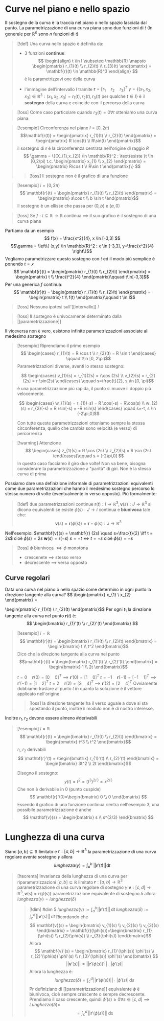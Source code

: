 
# Curve nel piano e nello spazio

Il sostegno della curva è la traccia nel piano o nello spazio lasciata dal punto.
La parametrizzazione di una curva piana sono due funzioni di $t$ (In generale per $\mathbb{R}^n$ sono $n$ funzioni di $t$)

>[!def]
>Una curva nello spazio è definita da:
>- 3 funzioni **continue**:
> $$ \begin{align}
> t \in I \subseteq \mathbb{R} \mapsto \begin{pmatrix}
> r_{1}(t) \\
>r_{2}(t) \\
>r_{3}(t)
>\end{pmatrix} = \mathbf{r}(t) \in \mathbb{R}^3
>\end{align} $$
è la parametrizzavi one della curva
>
> - l'immagine dell'intervallo $I$ tramite $\mathbf{r} = [r_{1}\quad r_{2}\quad r_{3}]^T$
> 	$\gamma = \{(x_{1},x_{2},x_{3}) \in \mathbb{R}^3 : (x_{1},x_{2},x_{3})=r_{1}(t),r_{2}(t),r_{3}(t)$ per qualche $t \in I\}$
> 	è il **sostegno** della curva e coincide con il percorso della curva

>[!oss]
>Come caso particolare quando $r_{3}(t) = 0 \forall t$ otteniamo una curva piana



>[!esempio]
>Circonferenza nel piano
>$I = [0,2\pi)$ $$\mathbf{r(t)} = \begin{pmatrix}
> r_{1}(t) \\
>r_{2}(t)
>\end{pmatrix} = \begin{pmatrix}
> R \cos(t) \\
R\sin(t)
\end{pmatrix}$$ 
>il sostegno di $\mathbf{r}$ è la circonferenza centrata nell'origine di raggio $R$
> $$ \gamma = \{(X_{1},x_{2}) \in \mathbb{R}^2 : \text{esiste }t \in [0,2\pi) t.c. \begin{pmatrix}
> x_{1} \\
>x_{2} 
\end{pmatrix} = \begin{pmatrix}
> R\cos t \\
R\sin t
\end{pmatrix}\} $$
>
>
>
>>[!oss]
>>Il sostegno non è il grafico di una funzione

>[!esempio]
>$I = [0,2\pi)$ 
>$$ \mathbf{r}(t) = \begin{pmatrix}
>r_{1}(t) \\
>r_{2}(t)
>\end{pmatrix} =
>\begin{pmatrix}
> a\cos t \\
b \sin t
\end{pmatrix}$$
Il sostegno è un ellisse che passa per $(0,b)$ e $(a,0)$

>[!oss]
>Se $f : I \subseteq \mathbb{R} \to \mathbb{R}$ continua $\implies$ il suo grafico è il sostegno di una curva piana

Partiamo da un esempio
$$ f(x) = \frac{x^2}{4}, x \in [-3,3] $$
$$\gamma = \left\{ (x,y) \in \mathbb{R}^2 : x \in [-3,3], y=\frac{x^2}{4} \right\}$$
Vogliamo parametrizzare questo sostegno con $t$ ed il modo più semplice è ponendo $t = x$
$$ \mathbf{r}(t) = \begin{pmatrix}
r_{1}(t) \\
r_{2}(t)
\end{pmatrix}  = 
\begin{pmatrix}
t \\
\frac{t^2}{4}
\end{pmatrix}\qquad t\in[-3,3]$$
Per una generica $f$ continua:
$$ \mathbf{r}(t) = \begin{pmatrix}
r_{1}(t) \\
r_{2}(t)
\end{pmatrix} = \begin{pmatrix}
t \\
f(t)
\end{pmatrix}\qquad t \in I$$
>[!oss]
>Nessuna ipotesi sull'[[intervallo]] $I$

>[!oss]
>Il sostegno è univocamente determinato dalla [[parametrizzazione]]


Il viceversa non è vero, esistono infinite parametrizzazioni associate al medesimo sostegno

>[!esempio]
>Riprendiamo il primo esempio
> $$ \begin{cases}
> r_{1}(t) = R \cos t \\
> r_{2}(t) = R \sin t
>\end{cases} \qquad t\in [0, 2\pi)$$
>Parametrizzazioni diverse, aventi lo stesso sostegno:
>
> $$ \begin{cases}
> v_{1}(s) = r_{1}(2s) = r\cos (2s) \\
> v_{2}(s) = r_{2}(2s) = r \sin(2s)
>\end{cases} \qquad s=\frac{t}{2}, s \in [0, \pi)$$
>è una parametrizzazione più rapida, il punto si muove il doppio più velocemente.
>
> $$ \begin{cases}
> w_{1}(s) = r_{1}(-s) = R \cos(-s) = R\cos(s) \\
> w_{2}(s) = r_{2}(-s) = R \sin(-s) = -R \sin(s)
>\end{cases} \quad s=-t, s \in (-2\pi,0]$$
> 
> Con tutte queste parametrizzazioni otteniamo sempre la stessa circonferenza, quello che cambia sono velocità (e verso) di percorrenza


>[!warning] Attenzione
> $$ \begin{cases}
> z_{1}(s) = R \cos (2s) \\
> z_{2}(s) = R \sin (2s)
>\end{cases}\qquad s = (-2\pi,0] $$
> In questo caso facciamo il giro due volte! Non va bene, bisogna considerare la parametrizzazione a "parità" di giri. Non è la stessa curva di prima



Possiamo dare una definizione informale di parametrizzazioni equivalenti come due parametrizzazioni che hanno il medesimo sostegno percorso lo stesso numero di volte (eventualmente in verso opposto). Più formalmente:

>[!def]
>due parametrizzazioni continue $\mathbf{r}(t) : I \to \mathbb{R}^3, \mathbf{v}(s) : J \to \mathbb{R}^3$
>si dicono equivalenti se esiste $\phi(s) : J \to I$ continua e **biunivoca** tale che:
> $$ \mathbf{v} (s) = \mathbf{r}(\phi(s)) = \mathbf{r} \circ \phi(s) : J \to \mathbb{R}^3 $$

Nell'esempio: 
$\mathbf{v}(s) = \mathbf{r} (2s) \quad s=\frac{t}{2} \iff t = 2s$ cioè $\phi(s) = 2s$
$\mathbf{w}(s) = \mathbf{r}(-s)$ $s = -t \iff t = -s$ cioè $\phi(s) = -s$

>[!oss]
>$\phi$ biunivoca $\iff \phi$ monotona
> - crescenete $\implies$ stesso verso
> - decrescente $\implies$ verso opposto


## Curve regolari
Data una curva nel piano o nello spazio come determino in ogni punto la direzione tangente alla curva?
$$ \begin{pmatrix}
x_{1} \\
x_{2}
\end{pmatrix} = 

\begin{pmatrix}
r_{1}(t) \\
r_{2}(t)
\end{pmatrix}$$
Per ogni $t_{1}$ la direzione tangente alla curva nel punto $\mathbf{r}(t)$ è:
$$ \begin{bmatrix}
r_{1}'(t) \\
r_{2}'(t)
\end{bmatrix} $$


>[!esempio]
>$I = \mathbb{R}$ $$
>\mathbf{r}(t) = \begin{bmatrix}
> r_{1}(t) \\
r_{2}(t)
>\end{bmatrix} = \begin{bmatrix}
t \\
t^2
\end{bmatrix}$$
Dico che la direzione tangente alla curva nel punto $$\mathbf{r}(t) = \begin{bmatrix}
>r_{1}'(t) \\
>r_{2}'(t)
>\end{bmatrix} = \begin{bmatrix}
1  \\
2t
\end{bmatrix}$$
>
> $t=0\quad \mathbf{r}(0) = [0\quad 0]^T \implies \mathbf{r}'(0)= [1 \quad 0]^T$ 
> $t = -1\quad \mathbf{r}(-1)=[-1\quad 1]^T \implies \mathbf{r}'(-1)=[1\quad 2]^T$
> $t=2\quad \mathbf{r}(2) = [2\quad 4]^T \implies \mathbf{r}'(2)=[2\quad 4]^T$
> Ovviamente dobbiamo traslare al punto $t$ in quanto la soluzione è il vettore applicato nell'origine
>
>>[!oss]
>>la direzione tangente ha il verso uguale a dove si sta spostando il punto, inoltre il modulo non è di nostro interesse.


Inoltre $r_{1},r_{2}$ devono essere almeno #derivabili

>[!esempio]
>$I = \mathbb{R}$
>$$ \mathbf{r}(t) = \begin{bmatrix}
>r_{1}(t) \\
>r_{2}(t)
\end{bmatrix} =
\begin{bmatrix}
>t^3 \\
>t^2
\end{bmatrix}$$
>$r_{1},r_{2}$ derivabili
>$$ \mathbf{r}'(t) = \begin{bmatrix} 
>r_{1}'(t) \\
>r_{2}'(t)
>\end{bmatrix} =
>\begin{bmatrix}
>3t^2 \\
>2t
>\end{bmatrix}$$
>
> Disegno il sostegno:
> $$ y(t) = t^2 = (t^3)^{2/3} = x^{2/3}$$
Che non è derivabile in $0$ (punto cuspide)
>$$ \mathbf{r}'(0)=\begin{bmatrix}
0 \\
0
\end{bmatrix} $$
Essendo il grafico di una funzione continua rientra nell'esempio 3, una possibile parametrizzazione è anche
> $$ \mathbf{v}(s) = \begin{bmatrix}
>s \\
>s^{2/3}
>\end{bmatrix} $$

# Lunghezza di una curva
Siano $[a,b] \subseteq \mathbb{R}$ limitato e $\mathbf{r} : [a,b] \to \mathbb{R}^3$ la parametrizzazione di una curva regolare avente sostegno $\gamma$ allora
$$ lunghezza(\gamma) = \int_{a}^b \! \,||\mathbf{r}'(t)|| \mathrm{d}t  $$

>[!teorema] Invarianza della lunghezza di una curva per riparametrizzazioni
>$[a,b] \subseteq \mathbb{R}$ limitato
>$\mathbf{r} : [a,b] \to \mathbb{R}^3$ parametrizzazione di una curva regolare di sostegno $\gamma$
>$\mathbf{v} : [c,d] \to \mathbb{R}^3, \mathbf{v}(s) = \mathbf{r}(\phi(s))$ parametrizzazione equivalente di sostegno $\delta$
>allora $lunghezza(\gamma) = lunghezza(\delta)$
>
>>[!dim] #dim 5
>>$lunghezza(\gamma) := \int_{a}^b \! ||\mathbf{r}'(t)||\, \mathrm{d}t$
>>$lunghezza(\delta) := \int_{c}^d \! ||\mathbf{v}'(s)||\, \mathrm{d}t$
>>Ricordando che
>>$$ \mathbf{v}(s) = \begin{bmatrix}
>>v_{1}(s) \\
>>v_{2}(s) \\
>>v_{3}(s)
>>\end{bmatrix} = \mathbf{r}(\phi(s))=\begin{bmatrix}
>> r_{1}(\phi(s)) \\
>> r_{2}(\phi(s)) \\
>> r_{3}(\phi(s))
>>\end{bmatrix}$$
>>Allora
>>$$ \mathbf{v}'(s) = \begin{bmatrix}
>>r_{1}'(\phi(s)) \phi'(s) \\
>>r_{2}'(\phi(s)) \phi'(s) \\
>>r_{3}'(\phi(s)) \phi'(s)
>>\end{bmatrix} $$
>>$$ ||\mathbf{v}'(s) || = ||\mathbf{r}'(\phi(s))'||\cdot|\phi'(s)| $$
>>Allora la lunghezza è:
>>$$lunghezza(\delta)= \int_{c}^d \! ||\mathbf{r}'(\phi(s))|| \cdot |\phi'(s)|\, \mathrm{d}s $$
>>Pr definiziano di [[parametrizzazione]] equivalente $\phi$ è biunivoca, cioè sempre crescente o sempre decrescente.
>>Prendiamo il caso crescente, quindi $\phi'(s) \geq 0 \forall s \in [c,d] \implies Lunghezza(\delta) =$
>>$$ = \int_{c}^d \! ||\mathbf{r}'(\phi(s))||\, \mathrm{d}x  $$